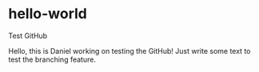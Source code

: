 # hello-world
Test GitHub

Hello, this is Daniel working on testing the GitHub!
Just write some text to test the branching feature.
